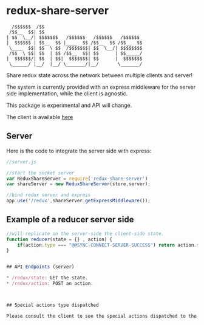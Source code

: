 # redux-share-server

```
  /$$$$$$  /$$                                    
 /$$__  $$| $$                                    
| $$  \__/| $$$$$$$   /$$$$$$   /$$$$$$   /$$$$$$ 
|  $$$$$$ | $$__  $$ |____  $$ /$$__  $$ /$$__  $$
 \____  $$| $$  \ $$  /$$$$$$$| $$  \__/| $$$$$$$$
 /$$  \ $$| $$  | $$ /$$__  $$| $$      | $$_____/
|  $$$$$$/| $$  | $$|  $$$$$$$| $$      |  $$$$$$$
 \______/ |__/  |__/ \_______/|__/       \_______/
```

Share redux state across the network between multiple clients and server!

The system is currently provided with an express middleware for the server side implementation, while the client is agnostic.

This package is experimental and API will change.

The client is available [here](https://github.com/baptistemanson/redux-share-client)
## Server

Here is the code to integrate the server side with express:


```javascript
//server.js

//start the socket server
var ReduxShareServer = require('redux-share-server')
var shareServer = new ReduxShareServer(store,server);

//bind redux server and express
app.use('/redux',shareServer.getExpressMiddleware());

```

## Example of a reducer server side

```javascript
//will replicate on the server-side the client-side state.
function reducer(state = {} , action) { 
	if(action.type === "@@SYNC-CONNECT-SERVER-SUCCESS") return action.state;
}


## API Endpoints (server)

* /redux/state: GET the state.
* /redux/action: POST an action.



## Special actions type dispatched

Please consult the client to see the special actions dispatched to the redux store, that you can reduce to add your own algorithm.

